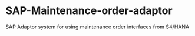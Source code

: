 # SAP-Maintenance-order-adaptor
SAP Adaptor system for using maintenance order interfaces from S4/HANA
